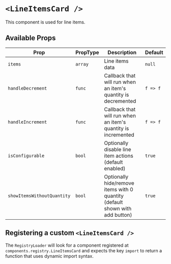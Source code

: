 # `<LineItemsCard />`

This component is used for line items.

## Available Props

| Prop                       | PropType | Description                                                                  | Default  |
| -------------------------- | -------- | ---------------------------------------------------------------------------- | -------- |
| `items`                    | `array`  | Line items data                                                              | `null`   |
| `handleDecrement`          | `func`   | Callback that will run when an item's quantity is decremented                | `f => f` |
| `handleIncrement`          | `func`   | Callback that will run when an item's quantity is incremented                | `f => f` |
| `isConfigurable`           | `bool`   | Optionally disable line item actions (default enabled)                       | `true`   |
| `showItemsWithoutQuantity` | `bool`   | Optionally hide/remove items with 0 quantity (default shown with add button) | `true`   |

## Registering a custom `<LineItemsCard />`

The `RegistryLoader` will look for a component registered at `components.registry.LineItemsCard` and expects the key `import` to return a function that uses dynamic import syntax.
